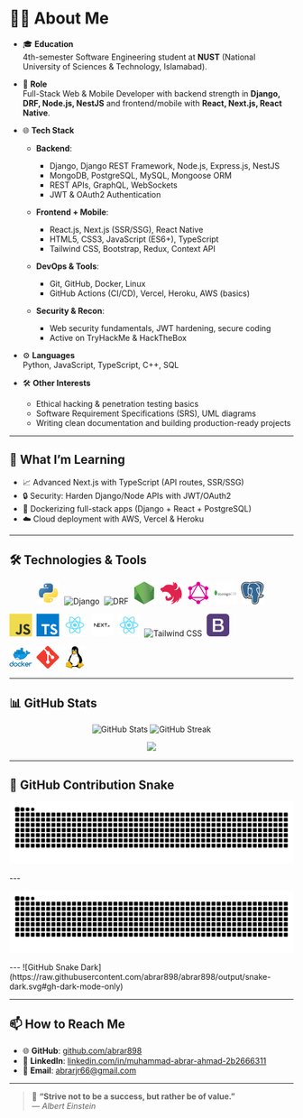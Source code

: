 <!--
  ╔════════════════════════════════════════════════════════════════╗
  ║                                                                ║
  ║    Hello there! 👋 I’m Muhammad Abrar Ahmad, a 4th-semester     ║
  ║    Software Engineering student at NUST.                       ║
  ║    I specialize in full-stack web development with Django,     ║
  ║    Node.js/Express, and React/Next.js. I love building         ║
  ║    scalable backend services and intuitive cross-platform UIs. ║
  ║                                                                ║
  ╚════════════════════════════════════════════════════════════════╝
-->

# 👨‍💻 About Me
- 🎓 **Education**  
  4th-semester Software Engineering student at **NUST** (National University of Sciences & Technology, Islamabad).

- 💼 **Role**  
  Full-Stack Web & Mobile Developer with backend strength in **Django, DRF, Node.js, NestJS** and frontend/mobile with **React, Next.js, React Native**.

- 🌐 **Tech Stack**  
  - **Backend**:  
    - Django, Django REST Framework, Node.js, Express.js, NestJS  
    - MongoDB, PostgreSQL, MySQL, Mongoose ORM  
    - REST APIs, GraphQL, WebSockets  
    - JWT & OAuth2 Authentication  

  - **Frontend + Mobile**:  
    - React.js, Next.js (SSR/SSG), React Native  
    - HTML5, CSS3, JavaScript (ES6+), TypeScript  
    - Tailwind CSS, Bootstrap, Redux, Context API  

  - **DevOps & Tools**:  
    - Git, GitHub, Docker, Linux  
    - GitHub Actions (CI/CD), Vercel, Heroku, AWS (basics)  

  - **Security & Recon**:  
    - Web security fundamentals, JWT hardening, secure coding  
    - Active on TryHackMe & HackTheBox  

- ⚙️ **Languages**  
  Python, JavaScript, TypeScript, C++, SQL  

- 🛠️ **Other Interests**  
  - Ethical hacking & penetration testing basics  
  - Software Requirement Specifications (SRS), UML diagrams  
  - Writing clean documentation and building production-ready projects  

---

## 🎯 What I’m Learning
- 📈 Advanced Next.js with TypeScript (API routes, SSR/SSG)  
- 🔒 Security: Harden Django/Node APIs with JWT/OAuth2  
- 🐳 Dockerizing full-stack apps (Django + React + PostgreSQL)  
- ☁️ Cloud deployment with AWS, Vercel & Heroku  

---

## 🛠️ Technologies & Tools
<p align="center">
  <!-- Backend -->
  <img alt="Python" height="40" src="https://raw.githubusercontent.com/github/explore/main/topics/python/python.png" />&nbsp;
  <img alt="Django" height="40" src="https://raw.githubusercontent.com/github/explore/main/topics/django/icon.png" />&nbsp;
  <img alt="DRF" height="40" src="https://raw.githubusercontent.com/encode/django-rest-framework/main/docs/_static/rest-framework-logo.png" />&nbsp;
  <img alt="Node.js" height="40" src="https://raw.githubusercontent.com/github/explore/main/topics/nodejs/nodejs.png" />&nbsp;
  <img alt="NestJS" height="40" src="https://raw.githubusercontent.com/github/explore/main/topics/nestjs/nestjs.png" />&nbsp;
  <img alt="GraphQL" height="40" src="https://raw.githubusercontent.com/github/explore/main/topics/graphql/graphql.png" />&nbsp;
  <img alt="MongoDB" height="40" src="https://raw.githubusercontent.com/github/explore/main/topics/mongodb/mongodb.png" />&nbsp;
  <img alt="PostgreSQL" height="40" src="https://raw.githubusercontent.com/github/explore/main/topics/postgresql/postgresql.png" />&nbsp;

  <!-- Frontend -->
  <img alt="JavaScript" height="40" src="https://raw.githubusercontent.com/github/explore/main/topics/javascript/javascript.png" />&nbsp;
  <img alt="TypeScript" height="40" src="https://raw.githubusercontent.com/github/explore/main/topics/typescript/typescript.png" />&nbsp;
  <img alt="React" height="40" src="https://raw.githubusercontent.com/github/explore/main/topics/react/react.png" />&nbsp;
  <img alt="Next.js" height="40" src="https://raw.githubusercontent.com/github/explore/main/topics/nextjs/nextjs.png" />&nbsp;
  <img alt="React Native" height="40" src="https://raw.githubusercontent.com/github/explore/main/topics/react-native/react-native.png" />&nbsp;
  <img alt="Tailwind CSS" height="40" src="https://raw.githubusercontent.com/github/explore/main/topics/tailwind-css/icon.png" />&nbsp;
  <img alt="Bootstrap" height="40" src="https://raw.githubusercontent.com/github/explore/main/topics/bootstrap/bootstrap.png" />&nbsp;

  <!-- Tools -->
  <img alt="Docker" height="40" src="https://raw.githubusercontent.com/github/explore/main/topics/docker/docker.png" />&nbsp;
  <img alt="Git" height="40" src="https://raw.githubusercontent.com/github/explore/main/topics/git/git.png" />&nbsp;
  <img alt="Linux" height="40" src="https://raw.githubusercontent.com/github/explore/main/topics/linux/linux.png" />&nbsp;
</p>

---

## 📊 GitHub Stats
<p align="center">
  <img src="https://github-readme-stats.vercel.app/api?username=abrar898&show_icons=true&theme=radical" alt="GitHub Stats" height="180"/>
  <img src="https://github-readme-streak-stats.herokuapp.com/?user=abrar898&theme=radical" alt="GitHub Streak" height="180"/>
</p>

<p align="center">
  <img src="https://github-readme-stats.vercel.app/api/top-langs/?username=abrar898&layout=compact&theme=radical" height="180"/>
</p>

---

## 🐍 GitHub Contribution Snake
<p align="center">
  <img src="https://raw.githubusercontent.com/abrar898/abrar898/output/snake.svg" alt="snake animation" />
</p>
---
<p align="center">
<img src="https://raw.githubusercontent.com/abrar898/abrar898/output/snake-light.svg#gh-light-mode-only"alt="snake animation"/>
</p>
---
![GitHub Snake Dark](https://raw.githubusercontent.com/abrar898/abrar898/output/snake-dark.svg#gh-dark-mode-only)



---
## 📫 How to Reach Me
- 🌐 **GitHub**: [github.com/abrar898](https://github.com/abrar898)  
- 💼 **LinkedIn**: [linkedin.com/in/muhammad-abrar-ahmad-2b2666311](https://www.linkedin.com/in/muhammad-abrar-ahmad-2b2666311/)  
- 📧 **Email**: abrarjr66@gmail.com  

---

> 💬 **“Strive not to be a success, but rather be of value.”**  
> — *Albert Einstein*

